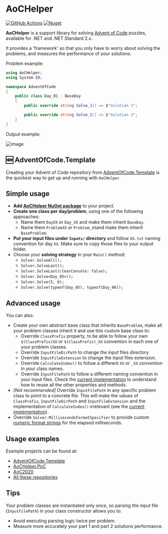 # AoCHelper

[![GitHub Actions][githubactionslogo]][githubactionslink]
[![Nuget][nugetlogo]][nugetlink]

**AoCHelper** is a support library for solving [Advent of Code](https://adventofcode.com/) puzzles, available for .NET and .NET Standard 2.x.

It provides a 'framework' so that you only have to worry about solving the problems, and measures the performance of your solutions.

Problem example:

```csharp
using AoCHelper;
using System.IO;

namespace AdventOfCode
{
    public class Day_01 : BaseDay
    {
        public override string Solve_1() => $"Solution 1";

        public override string Solve_2() => $"Solution 2";
    }
}
```

Output example:

![image](https://user-images.githubusercontent.com/11148519/101073364-a0df6800-359f-11eb-8dc8-5542ccc14120.png)

## :new: AdventOfCode.Template

Creating your Advent of Code repository from [AdventOfCode.Template](https://github.com/eduherminio/AdventOfCode.Template) is the quickest way to get up and running with `AoCHelper`.

## Simple usage

- **Add [AoCHelper NuGet package](https://www.nuget.org/packages/AoCHelper/)** to your project.
- **Create one class per day/problem**, using one of the following approaches:
  - Name them `DayXX` or `Day_XX` and make them inherit `BaseDay`.
  - Name them `ProblemXX` or `Problem_XX`and make them inherit `BaseProblem`.
- **Put your input files under `Inputs/` directory** and follow `XX.txt` naming convention for day `XX`. Make sure to copy those files to your output folder.
- Choose your **solving strategy** in your `Main()` method:
  - `Solver.SolveAll();`
  - `Solver.SolveLast();`
  - `Solver.SolveLast(clearConsole: false);`
  - `Solver.Solve<Day_05>();`
  - `Solver.Solve(5, 6);`
  - `Solver.Solve(typeof(Day_05), typeof(Day_06));`

## Advanced usage

You can also:

- Create your own abstract base class that inherits `BaseProblem`, make all your problem classes inherit it and use this custom base class to:
  - Override `ClassPrefix` property, to be able to follow your own `$(ClassPrefix)XX` or `$(ClassPrefix)_XX` convention in each one of your problem classes.
  - Override `InputFileDirPath` to change the input files directory
  - Override `InputFileExtension` to change the input files extension.
  - Override `CalculateIndex()` to follow a different `XX` or `_XX` convention in your class names.
  - Override `InputFilePath` to follow a different naming convention in your input files. Check the [current implementation](https://github.com/eduherminio/AoCHelper/blob/master/src/AoCHelper/BaseProblem.cs) to understand how to reuse all the other properties and methods.
- _[Not recommended]_ Override `InputFilePath` in any specific problem class to point to a concrete file. This will make the values of `ClassPrefix`, `InputFileDirPath` and `InputFileExtension` and the implementation of `CalculateIndex()` irrelevant (see the [current implementation](https://github.com/eduherminio/AoCHelper/blob/master/src/AoCHelper/BaseProblem.cs)).
- Override `Solver.MillisecondsFormatSpecifier` to provide custom [numeric format strings](https://docs.microsoft.com/en-us/dotnet/standard/base-types/standard-numeric-format-strings) for the elapsed milliseconds.

## Usage examples

Example projects can be found at:

- [AdventOfCode.Template](https://github.com/eduherminio/AdventOfCode.Template)
- [AoCHelper.PoC](https://github.com/eduherminio/AoCHelper/tree/master/src/AoCHelper.PoC)
- [AoC2020](https://github.com/eduherminio/AoC2020)
- [All these repositories](https://github.com/eduherminio/AoCHelper/network/dependents)

## Tips

Your problem classes are instantiated only once, so parsing the input file (`InputFilePath`) in your class constructor allows you to:

- Avoid executing parsing logic twice per problem.
- Measure more accurately your part 1 and part 2 solutions performance.

[githubactionslogo]: https://github.com/eduherminio/AoCHelper/workflows/CI/badge.svg
[githubactionslink]: https://github.com/eduherminio/AoCHelper/actions?query=workflow%3ACI
[nugetlogo]: https://img.shields.io/nuget/v/AocHelper.svg?style=flat-square&label=nuget
[nugetlink]: https://www.nuget.org/packages/AocHelper
